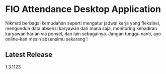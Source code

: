 # FIO Attendance Desktop Application

Nikmati berbagai kemudahan seperti mengatur jadwal kerja yang fleksibel, mengunduh data absensi karyawan dari mana saja, monitoring kehadiran karyawan harian via ponsel, dan lain sebagainya. Jangan tunggu nanti, ayo online-kan mesin absensimu sekarang !

## Latest Release
1.3.1123